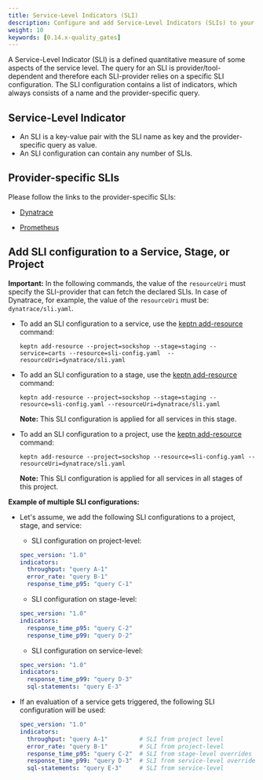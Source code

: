 ```yaml
---
title: Service-Level Indicators (SLI)
description: Configure and add Service-Level Indicators (SLIs) to your service.
weight: 10
keywords: [0.14.x-quality_gates]
---
```


A Service-Level Indicator (SLI) is a defined quantitative measure of some aspects of the service level. The query for an SLI is provider/tool-dependent and therefore each SLI-provider relies on a specific SLI configuration. The SLI configuration contains a list of indicators, which always consists of a name and the provider-specific query.

## Service-Level Indicator

* An SLI is a key-value pair with the SLI name as key and the provider-specific query as value.
* An SLI configuration can contain any number of SLIs.

## Provider-specific SLIs

Please follow the links to the provider-specific SLIs: 

* [Dynatrace](../../monitoring/dynatrace/configure_slis/) 

* [Prometheus](../../monitoring/prometheus/install/#configure-custom-prometheus-slis) 

## Add SLI configuration to a Service, Stage, or Project

**Important:** In the following commands, the value of the `resourceUri` must specify the SLI-provider that can fetch the declared SLIs. In case of Dynatrace, for example, the value of the `resourceUri` must be: `dynatrace/sli.yaml`.

* To add an SLI configuration to a service, use the [keptn add-resource](../../reference/cli/commands/keptn_add-resource) command:

  ```console
  keptn add-resource --project=sockshop --stage=staging --service=carts --resource=sli-config.yaml  --resourceUri=dynatrace/sli.yaml
  ```

* To add an SLI configuration to a stage, use the [keptn add-resource](../../reference/cli/commands/keptn_add-resource) command:

  ```console
  keptn add-resource --project=sockshop --stage=staging --resource=sli-config.yaml --resourceUri=dynatrace/sli.yaml
  ```

  **Note:** This SLI configuration is applied for all services in this stage. 


* To add an SLI configuration to a project, use the [keptn add-resource](../../reference/cli/commands/keptn_add-resource) command:

  ```console
  keptn add-resource --project=sockshop --resource=sli-config.yaml --resourceUri=dynatrace/sli.yaml
  ```

  **Note:** This SLI configuration is applied for all services in all stages of this project.

**Example of multiple SLI configurations:**

* Let's assume, we add the following SLI configurations to a project, stage, and service: 

    * SLI configuration on project-level:

    ```yaml
    spec_version: "1.0"
    indicators:
      throughput: "query A-1"
      error_rate: "query B-1"
      response_time_p95: "query C-1"
    ```

    * SLI configuration on stage-level:

    ```yaml
    spec_version: "1.0"
    indicators:
      response_time_p95: "query C-2"
      response_time_p99: "query D-2"
    ```

    * SLI configuration on service-level: 

    ```yaml
    spec_version: "1.0"
    indicators:
      response_time_p99: "query D-3"
      sql-statements: "query E-3"
    ```

* If an evaluation of a service gets triggered, the following SLI configuration will be used: 

    ```yaml
    spec_version: "1.0"
    indicators:
      throughput: "query A-1"         # SLI from project level
      error_rate: "query B-1"         # SLI from project-level
      response_time_p95: "query C-2"  # SLI from stage-level overrides SLI from project-level
      response_time_p99: "query D-3"  # SLI from service-level overrides SLI from stage-level
      sql-statements: "query E-3"     # SLI from service-level
    ```

